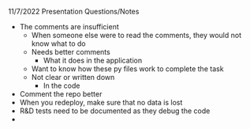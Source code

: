 11/7/2022 Presentation Questions/Notes

* The comments are insufficient  
  * When someone else were to read the comments, they would not know what to do  
  * Needs better comments  
    * What it does in the application  
  * Want to know how these py files work to complete the task  
  * Not clear or written down  
    * In the code  
* Comment the repo better  
* When you redeploy, make sure that no data is lost  
* R\&D tests need to be documented as they debug the code  
* 